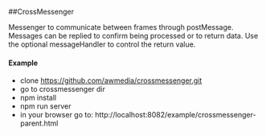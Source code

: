 ##CrossMessenger

Messenger to communicate between frames through postMessage. Messages can be replied to confirm being processed or to return data. Use the optional messageHandler to control the return value.


#### Example
- clone https://github.com/awmedia/crossmessenger.git
- go to crossmessenger dir
- npm install
- npm run server
- in your browser go to: http://localhost:8082/example/crossmessenger-parent.html
